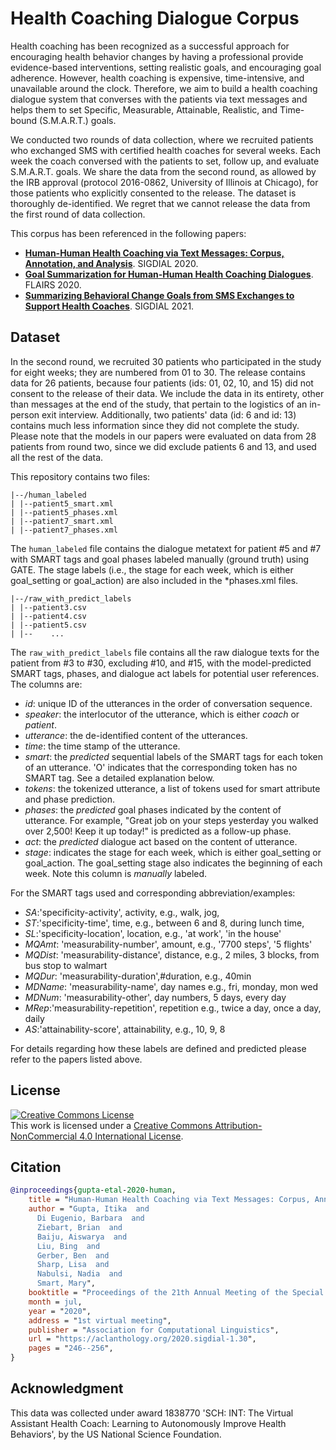 # Health Coaching Dialogue Corpus

Health coaching has been recognized as a successful approach for encouraging health behavior changes by having a professional provide evidence-based interventions, setting realistic goals, and encouraging goal adherence. However, health coaching is expensive, time-intensive, and unavailable around the clock.  Therefore, we aim to build a health coaching dialogue system that converses with the patients via text messages and helps them to set Specific, Measurable, Attainable, Realistic, and Time-bound (S.M.A.R.T.) goals.

We conducted two rounds of data collection, where we recruited patients who  exchanged SMS  with certified health coaches for several weeks. Each week the coach conversed with the patients to set, follow up, and evaluate S.M.A.R.T. goals.  We share the data from the second round, as allowed by the IRB approval (protocol 2016-0862, University of Illinois at Chicago), for those  patients who explicitly  consented to the release. The dataset is thoroughly de-identified. We regret that we cannot release the data from the first round of data collection.

This corpus has been referenced in the following papers:

*  **[Human-Human Health Coaching via Text Messages: Corpus, Annotation, and Analysis](https://aclanthology.org/2020.sigdial-1.30/ )**. SIGDIAL 2020.
*  **[Goal Summarization for Human-Human Health Coaching Dialogues](https://www.aaai.org/ocs/index.php/FLAIRS/FLAIRS20/paper/view/18455/17608)**. FLAIRS 2020.
*  **[Summarizing Behavioral Change Goals from SMS Exchanges to Support Health Coaches](https://aclanthology.org/2021.sigdial-1.31/)**. SIGDIAL 2021.

## Dataset

In the second round, we recruited 30 patients who participated in the study for eight weeks; they are numbered from 01 to 30. The release contains data for 26 patients, because four patients (ids: 01, 02, 10, and 15)  did not consent to the release of their data. We include the data in its entirety, other than messages at the end of the study, that pertain to the logistics of an in-person exit interview. Additionally, two patients' data (id: 6 and id: 13) contains much less information since they did not complete the study. Please note that the models  in our papers were evaluated on data from 28 patients from round two, since we did exclude patients 6 and 13, and used all the rest of the data.

This repository contains two files:

```
|--/human_labeled
| |--patient5_smart.xml
| |--patient5_phases.xml
| |--patient7_smart.xml
| |--patient7_phases.xml
```
The `human_labeled` file contains the dialogue metatext for patient #5 and #7 with SMART tags and goal phases labeled manually (ground truth) using GATE. The stage labels (i.e., the stage for each week, which is either goal\_setting or goal\_action) are also included in the *phases.xml files.

```
|--/raw_with_predict_labels
| |--patient3.csv
| |--patient4.csv
| |--patient5.csv
| |--    ...
```

The `raw_with_predict_labels` file contains all the raw dialogue texts for the patient from #3 to #30, excluding #10, and #15, with the model-predicted SMART tags, phases, and dialogue act labels for potential user references. The columns are:

* *id*: unique ID of the utterances in the order of conversation sequence.
* *speaker*: the interlocutor of the utterance, which is either *coach* or *patient*.
* *utterance*: the de-identified content of the utterances.
* *time*: the time stamp of the utterance.
* *smart*: the *predicted* sequential labels of the SMART tags for each token of an utterance. 'O' indicates that the corresponding token has no SMART tag. See a detailed explanation below.
* *tokens*: the tokenized utterance, a list of tokens used for smart attribute and phase prediction.
* *phases*: the *predicted* goal phases indicated by the content of utterance. For example, "Great job on your steps yesterday you walked over 2,500! Keep it up today!" is predicted as a follow-up phase.  
* *act*: the *predicted* dialogue act based on the content of utterance.
* *stage*: indicates the stage for each week, which is either goal\_setting or goal\_action. The goal\_setting stage also indicates the beginning of each week. Note this column is *manually* labeled.


For the SMART tags used and corresponding abbreviation/examples:
* *SA*:'specificity-activity', activity, e.g., walk, jog,
* *ST*:'specificity-time', time, e.g., between 6 and 8, during lunch time,
* *SL*:'specificity-location', location, e.g., 'at work', 'in the house'
* *MQAmt*: 'measurability-number', amount, e.g., '7700 steps', '5 flights'
* *MQDist*: 'measurability-distance', distance, e.g., 2 miles, 3 blocks, from bus stop to walmart
* *MQDur*: 'measurability-duration',#duration, e.g., 40min
* *MDName*: 'measurability-name', day names e.g., fri, monday, mon wed
* *MDNum*: 'measurability-other', day numbers, 5 days, every day
* *MRep*:'measurability-repetition', repetition e.g., twice a day, once a day, daily
* *AS*:'attainability-score', attainability, e.g., 10, 9, 8

For details regarding how these labels are defined and predicted please refer to the papers listed above.

## License
<a rel="license" href="http://creativecommons.org/licenses/by-nc/4.0/"><img alt="Creative Commons License" style="border-width:0" src="https://i.creativecommons.org/l/by-nc/4.0/88x31.png" /></a><br />This work is licensed under a <a rel="license" href="http://creativecommons.org/licenses/by-nc/4.0/">Creative Commons Attribution-NonCommercial 4.0 International License</a>.
## Citation
```bibtex
@inproceedings{gupta-etal-2020-human,
    title = "Human-Human Health Coaching via Text Messages: Corpus, Annotation, and Analysis",
    author = "Gupta, Itika  and
      Di Eugenio, Barbara  and
      Ziebart, Brian  and
      Baiju, Aiswarya  and
      Liu, Bing  and
      Gerber, Ben  and
      Sharp, Lisa  and
      Nabulsi, Nadia  and
      Smart, Mary",
    booktitle = "Proceedings of the 21th Annual Meeting of the Special Interest Group on Discourse and Dialogue",
    month = jul,
    year = "2020",
    address = "1st virtual meeting",
    publisher = "Association for Computational Linguistics",
    url = "https://aclanthology.org/2020.sigdial-1.30",
    pages = "246--256",
}
```
## Acknowledgment

This data was collected under award 1838770 'SCH: INT: The Virtual Assistant Health Coach: Learning to Autonomously Improve Health Behaviors', by the US National Science Foundation.
